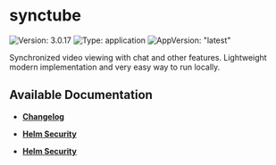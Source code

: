 # synctube

![Version: 3.0.17](https://img.shields.io/badge/Version-3.0.17-informational?style=flat-square) ![Type: application](https://img.shields.io/badge/Type-application-informational?style=flat-square) ![AppVersion: "latest"](https://img.shields.io/badge/AppVersion-"latest"-informational?style=flat-square)

Synchronized video viewing with chat and other features. Lightweight modern implementation and very easy way to run locally.

## Available Documentation

- [**Changelog**](CHANGELOG)

- [**Helm Security**](container-security)

- [**Helm Security**](helm-security)

